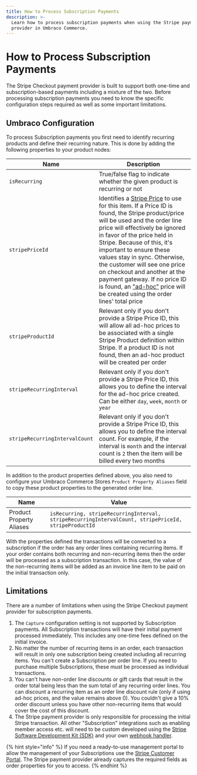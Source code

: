 ```yaml
---
title: How to Process Subscription Payments
description: >-
  Learn how to process subscription payments when using the Stripe payment
  provider in Umbraco Commerce.
---
```


# How to Process Subscription Payments

The Stripe Checkout payment provider is built to support both one-time and subscription-based payments including a mixture of the two. Before processing subscription payments you need to know the specific configuration steps required as well as some important limitations.

## Umbraco Configuration

To process Subscription payments you first need to identify recurring products and define their recurring nature. This is done by adding the following properties to your product nodes:

| Name                           | Description                                                                                                                                                                                                                                                                                                                                                                                                                                                                                                                                                                   |
| ------------------------------ | ----------------------------------------------------------------------------------------------------------------------------------------------------------------------------------------------------------------------------------------------------------------------------------------------------------------------------------------------------------------------------------------------------------------------------------------------------------------------------------------------------------------------------------------------------------------------------- |
| `isRecurring`                  | True/false flag to indicate whether the given product is recurring or not                                                                                                                                                                                                                                                                                                                                                                                                                                                                                                     |
| `stripePriceId`                | Identifies a [Stripe Price](https://stripe.com/docs/billing/prices-guide) to use for this item. If a Price ID is found, the Stripe product/price will be used and the order line price will effectively be ignored in favor of the price held in Stripe. Because of this, it's important to ensure these values stay in sync. Otherwise, the customer will see one price on checkout and another at the payment gateway. If no price ID is found, an ["ad-hoc"](https://stripe.com/docs/billing/prices-guide#ad-hoc) price will be created using the order lines' total price |
| `stripeProductId`              | Relevant only if you don't provide a Stripe Price ID, this will allow all ad-hoc prices to be associated with a single Stripe Product definition within Stripe. If a product ID is not found, then an ad-hoc product will be created per order                                                                                                                                                                                                                                                                                                                                |
| `stripeRecurringInterval`      | Relevant only if you don't provide a Stripe Price ID, this allows you to define the interval for the ad-hoc price created. Can be either `day`, `week`, `month` or `year`                                                                                                                                                                                                                                                                                                                                                                                                     |
| `stripeRecurringIntervalCount` | Relevant only if you don't provide a Stripe Price ID, this allows you to define the interval count. For example, if the interval is `month` and the interval count is `2` then the item will be billed every two months                                                                                                                                                                                                                                                                                                                                                       |

In addition to the product properties defined above, you also need to configure your Umbraco Commerce Stores `Product Property Aliases` field to copy these product properties to the generated order line.

| Name                     | Value                                                                                                |
| ------------------------ | ---------------------------------------------------------------------------------------------------- |
| Product Property Aliases | `isRecurring, stripeRecurringInterval, stripeRecurringIntervalCount, stripePriceId, stripeProductId` |

With the properties defined the transactions will be converted to a subscription if the order has any order lines containing recurring items. If your order contains both recurring and non-recurring items then the order will be processed as a subscription transaction. In this case, the value of the non-recurring items will be added as an invoice line item to be paid on the initial transaction only.

## Limitations

There are a number of limitations when using the Stripe Checkout payment provider for subscription payments.

1. The `Capture` configuration setting is not supported by Subscription payments. All Subscription transactions will have their initial payment processed immediately. This includes any one-time fees defined on the initial invoice.
2. No matter the number of recurring items in an order, each transaction will result in only one subscription being created including all recurring items. You can't create a Subscription per order line. If you need to purchase multiple Subscriptions, these must be processed as individual transactions.
3. You can't have non-order line discounts or gift cards that result in the order total being less than the sum total of any recurring order lines. You can discount a recurring item as an order line discount rule (only if using ad-hoc prices, and the value remains above 0). You couldn't give a 10% order discount unless you have other non-recurring items that would cover the cost of this discount.
4. The Stripe payment provider is only responsible for processing the initial Stripe transaction. All other "Subscription" integrations such as enabling member access etc. will need to be custom developed using the [Stripe Software Development Kit (SDK)](https://github.com/stripe/stripe-dotnet) and your own [webhook handler](https://stripe.com/docs/webhooks).

{% hint style="info" %}
If you need a ready-to-use management portal to allow the management of your Subscriptions use the [Stripe Customer Portal](https://stripe.com/docs/billing/subscriptions/integrating-customer-portal). The Stripe payment provider already captures the required fields as order properties for you to access.
{% endhint %}
